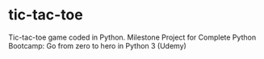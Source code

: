 # tic-tac-toe
Tic-tac-toe game coded in Python. Milestone Project for Complete Python Bootcamp: Go from zero to hero in Python 3 (Udemy)
